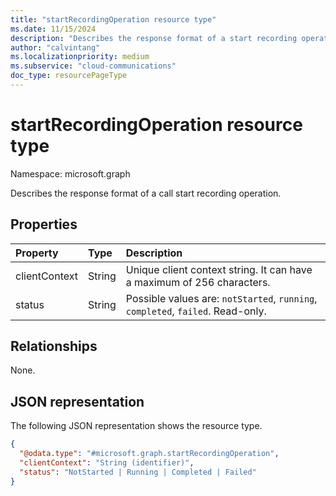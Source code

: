 ```yaml
--- 
title: "startRecordingOperation resource type"
ms.date: 11/15/2024
description: "Describes the response format of a start recording operation."
author: "calvintang"
ms.localizationpriority: medium
ms.subservice: "cloud-communications"
doc_type: resourcePageType
---
```


# startRecordingOperation resource type

Namespace: microsoft.graph

Describes the response format of a call start recording operation.

## Properties

| Property                       | Type                        | Description                                                                                                                                       |
| :----------------------------- | :---------------------------| :-------------------------------------------------------------------------------------------------------------------------------------------------|
| clientContext                  | String                      | Unique client context string. It can have a maximum of 256 characters.  |                                                                         
| status                         | String                      | Possible values are: `notStarted`, `running`, `completed`, `failed`. Read-only.|                                              

## Relationships
None.

## JSON representation

The following JSON representation shows the resource type.

<!-- {
  "blockType": "resource",
  "optionalProperties": [

  ],
  "@odata.type": "microsoft.graph.startRecordingOperation"
}-->
```json
{
  "@odata.type": "#microsoft.graph.startRecordingOperation",
  "clientContext": "String (identifier)",
  "status": "NotStarted | Running | Completed | Failed"
}
```

<!-- uuid: 8fcb5dbc-d5aa-4681-8e31-b001d5168d79
2024-11-12 14:57:30 UTC -->
<!-- {
  "type": "#page.annotation",
  "description": "startRecordingOperation resource",
  "keywords": "",
  "section": "documentation",
  "tocPath": ""
}-->

